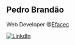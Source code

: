 ## Pedro Brandão 

Web Developer @[Efacec](http://www.http://www.efacec.pt/)

[![LinkdIn](brandaopj.github.io/linkedin48.png)](https://www.linkedin.com/in/brandaopj/)

